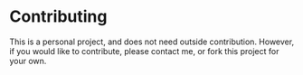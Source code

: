 # Contributing
This is a personal project, and does not need outside contribution.
However, if you would like to contribute, please contact me, or fork this
project for your own.
